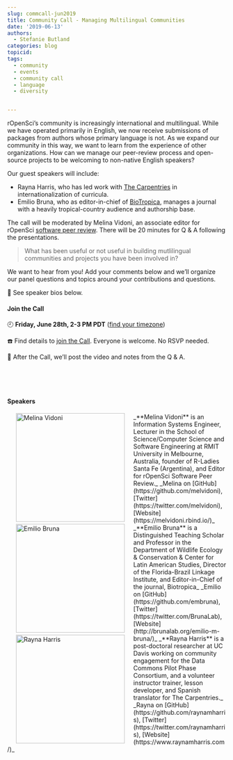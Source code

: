 ```yaml
---
slug: commcall-jun2019
title: Community Call - Managing Multilingual Communities
date: '2019-06-13'
authors:
  - Stefanie Butland
categories: blog
topicid:
tags:
  - community
  - events
  - community call
  - language
  - diversity


---
```

rOpenSci’s community is increasingly international and multilingual. While we have operated primarily in English, we now receive submissions of packages from authors whose primary language is not. As we expand our community in this way, we want to learn from the experience of other organizations. How can we manage our peer-review process and open-source projects to be welcoming to non-native English speakers?

Our guest speakers will include:

- Rayna Harris, who has led work with [The Carpentries](https://carpentries.org/) in internationalization of curricula.
- Emilio Bruna, who as editor-in-chief of [BioTropica](https://onlinelibrary.wiley.com/journal/17447429), manages a journal with a heavily tropical-country audience and authorship base.

The call will be moderated by Melina Vidoni, an associate editor for rOpenSci [software peer review](https://ropensci.org/software-review/). There will be 20 minutes for Q & A following the presentations.

> What has been useful or not useful in building mutlilingual communities and projects you have been involved in?

We want to hear from you! Add your comments below and we’ll organize our panel questions and topics around your contributions and questions.

🎤 See speaker bios below.  

#### Join the Call

🕘 **Friday, June 28th, 2-3 PM PDT** ([find your timezone](http://bit.ly/commcall_multilingual))

☎️ Find details to [join the Call](https://ropensci.org/commcalls/2019-06-28/). Everyone is welcome. No RSVP needed.

🎥 After the Call, we’ll post the video and notes from the Q & A.

<br/>
<br/>
<br/>

#### Speakers

<img src="/img/blog-images/2019-06-13-commcall-jun2019/melina-vidoni.jpg" alt="Melina Vidoni" style="margin: 0px 20px; width: 250px;" align="left">
_**Melina Vidoni** is an Information Systems Engineer, Lecturer in the School of Science/Computer Science and Software Engineering at RMIT University in Melbourne, Australia, founder of R-Ladies Santa Fe (Argentina), and Editor for rOpenSci Software Peer Review._  
_Melina on [GitHub](https://github.com/melvidoni), [Twitter](https://twitter.com/melvidoni), [Website](https://melvidoni.rbind.io/)_  

<img src="/img/blog-images/2019-06-13-commcall-jun2019/emilio-bruna.jpg" alt="Emilio Bruna" style="margin: 0px 20px; width: 250px;" align="left">
_**Emilio Bruna** is a Distinguished Teaching Scholar and Professor in the Department of Wildlife Ecology & Conservation & Center for Latin American Studies, Director of the Florida-Brazil Linkage Institute, and Editor-in-Chief of the journal, Biotropica_  
_Emilio on [GitHub](https://github.com/embruna), [Twitter](https://twitter.com/BrunaLab), [Website](http://brunalab.org/emilio-m-bruna/)_  

<img src="/img/blog-images/2019-06-13-commcall-jun2019/rayna-harris.png" alt="Rayna Harris" style="margin: 0px 20px; width: 250px;" align="left">
_**Rayna Harris** is a post-doctoral researcher at UC Davis working on community engagement for the Data Commons Pilot Phase Consortium, and a volunteer instructor trainer, lesson developer, and Spanish translator for The Carpentries._  
_Rayna on [GitHub](https://github.com/raynamharris), [Twitter](https://twitter.com/raynamharris), [Website](https://www.raynamharris.com/)_  
